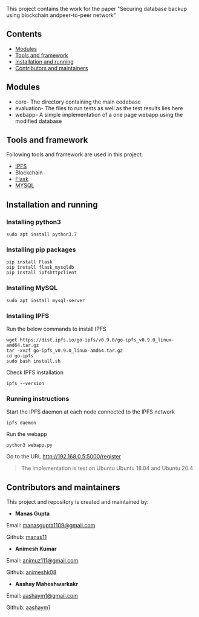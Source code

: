 This project contains the work for the paper "Securing database backup using blockchain andpeer-to-peer network" 

## Contents

  - [Modules ](#modules-)
  - [Tools and framework ](#tools-and-framework-)
  - [Installation and running ](#installation-and-running-)
  - [Contributors and maintainers ](#contributors-and-maintainers-)


## Modules 
* core- The directory containing the main codebase
* evaluation- The files to run tests as well as the test results lies here
* webapp- A simple implementation of a one page webapp using the modified database

## Tools and framework 

Following tools and framework are used in this project:

* [IPFS](https://ipfs.io/)
* Blockchain
* [Flask](https://flask.palletsprojects.com/en/2.0.x/)
* [MYSQL](https://www.mysql.com/)


## Installation and running 

### Installing python3
```
sudo apt install python3.7
```

### Installing pip packages
```
pip install Flask
pip install flask_mysqldb
pip install ipfshttpclient
```

### Installing MySQL
```
sudo apt install mysql-server
```

### Installing IPFS

Run the below commands to install IPFS

```
wget https://dist.ipfs.io/go-ipfs/v0.9.0/go-ipfs_v0.9.0_linux-amd64.tar.gz
tar -xvzf go-ipfs_v0.9.0_linux-amd64.tar.gz
cd go-ipfs
sudo bash install.sh

``` 

Check IPFS installation
```
ipfs --version
```

### Running instructions

Start the IPFS daemon at each node connected to the IPFS network

```
ipfs daemon
```

Run the webapp

```
python3 webapp.py
```

Go to the URL http://192.168.0.5:5000/register

> The implementation is test on Ubuntu Ubuntu 18.04 and Ubuntu 20.4

## Contributors and maintainers 

This project and repository is created and maintained by:

* **Manas Gupta**

 Email: manasgupta1109@gmail.com
    
 Github: [manas11](https://github.com/manas11)
    
* **Animesh Kumar**

 Email: animuz111@gmail.com
    
 Github: [animeshk08](https://github.com/animeshk08)

 * **Aashay Maheshwarkakr**

 Email: aashaym1@gmail.com
    
 Github: [aashaym1](https://github.com/aashaym1)
